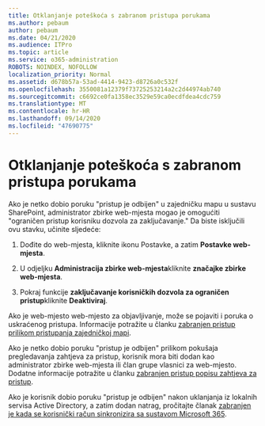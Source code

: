 ```yaml
---
title: Otklanjanje poteškoća s zabranom pristupa porukama
ms.author: pebaum
author: pebaum
ms.date: 04/21/2020
ms.audience: ITPro
ms.topic: article
ms.service: o365-administration
ROBOTS: NOINDEX, NOFOLLOW
localization_priority: Normal
ms.assetid: d678b57a-53ad-4414-9423-d8726a0c532f
ms.openlocfilehash: 3550081a12379f73725253214a2c2d44974ab740
ms.sourcegitcommit: c6692ce0fa1358ec3529e59ca0ecdfdea4cdc759
ms.translationtype: MT
ms.contentlocale: hr-HR
ms.lasthandoff: 09/14/2020
ms.locfileid: "47690775"
---
```

# <a name="troubleshoot-access-denied-messages"></a>Otklanjanje poteškoća s zabranom pristupa porukama

Ako je netko dobio poruku "pristup je odbijen" u zajedničku mapu u sustavu SharePoint, administrator zbirke web-mjesta mogao je omogućiti "ograničen pristup korisniku dozvola za zaključavanje." Da biste isključili ovu stavku, učinite sljedeće: 
  
1. Dođite do web-mjesta, kliknite ikonu Postavke, a zatim **Postavke web-mjesta**.
    
2. U odjeljku **Administracija zbirke web-mjesta**kliknite **značajke zbirke web-mjesta**.
    
3. Pokraj funkcije **zaključavanje korisničkih dozvola za ograničen pristup**kliknite **Deaktiviraj**.
    
Ako je web-mjesto web-mjesto za objavljivanje, može se pojaviti i poruka o uskraćenog pristupa. Informacije potražite u članku [zabranjen pristup prilikom pristupanja zajedničkoj mapi](https://go.microsoft.com/fwlink/?linkid=2004317).
  
Ako je netko dobio poruku "pristup je odbijen" prilikom pokušaja pregledavanja zahtjeva za pristup, korisnik mora biti dodan kao administrator zbirke web-mjesta ili član grupe vlasnici za web-mjesto. Dodatne informacije potražite u članku [zabranjen pristup popisu zahtjeva za pristup](https://go.microsoft.com/fwlink/?linkid=2004220).
  
Ako je korisnik dobio poruku "pristup je odbijen" nakon uklanjanja iz lokalnih servisa Active Directory, a zatim dodan natrag, pročitajte članak [zabranjen je kada se korisnički račun sinkronizira sa sustavom Microsoft 365](https://go.microsoft.com/fwlink/?linkid=2004318).
  


